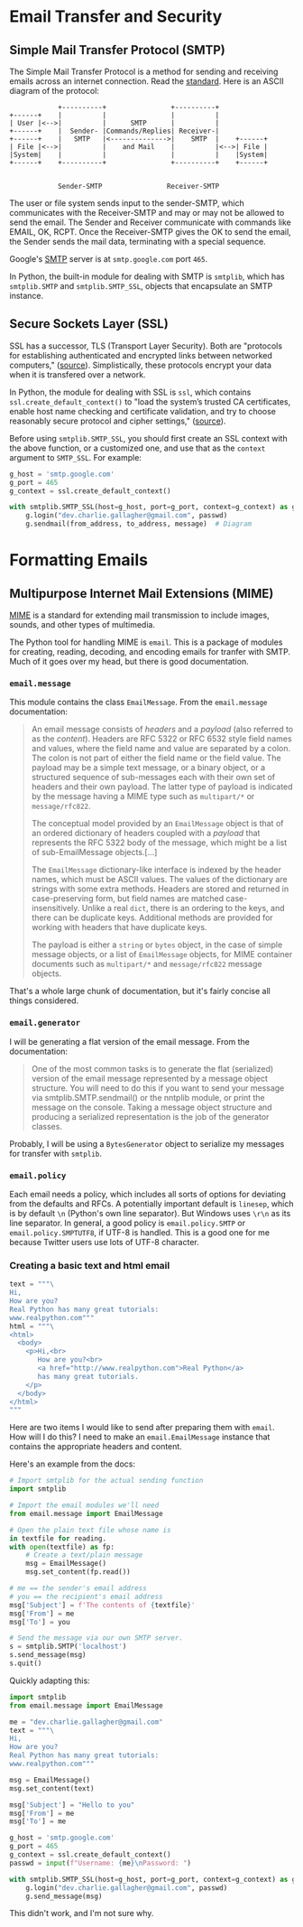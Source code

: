 # Email Transfer and Security
## Simple Mail Transfer Protocol (SMTP)
The Simple Mail Transfer Protocol is a method for sending and receiving emails across an internet connection. Read the [standard](https://tools.ietf.org/html/rfc821.html). Here is an ASCII diagram of the protocol:

```
            +----------+                +----------+
+------+    |          |                |          |
| User |<-->|          |      SMTP      |          |
+------+    |  Sender- |Commands/Replies| Receiver-|
+------+    |   SMTP   |<-------------->|    SMTP  |    +------+
| File |<-->|          |    and Mail    |          |<-->| File |
|System|    |          |                |          |    |System|
+------+    +----------+                +----------+    +------+


            Sender-SMTP                Receiver-SMTP
```

The user or file system sends input to the sender-SMTP, which communicates with the Receiver-SMTP and may or may not be allowed to send the email. The Sender and Receiver communicate with commands like EMAIL, OK, RCPT. Once the Receiver-SMTP gives the OK to send the email, the Sender sends the mail data, terminating with a special sequence.

Google's [SMTP](https://developers.google.com/gmail/imap/imap-smtp) server is at `smtp.google.com` port `465`.

In Python, the built-in module for dealing with SMTP is `smtplib`, which has `smtplib.SMTP` and `smtplib.SMTP_SSL`, objects that encapsulate an SMTP instance.

## Secure Sockets Layer (SSL)
SSL has a successor, TLS (Transport Layer Security). Both are "protocols for establishing authenticated and encrypted links between networked computers," ([source](https://www.ssl.com/faqs/faq-what-is-ssl/)). Simplistically, these protocols encrypt your data when it is transfered over a network.

In Python, the module for dealing with SSL is `ssl`, which contains `ssl.create_default_context()` to "load the system’s trusted CA certificates, enable host name checking and certificate validation, and try to choose reasonably secure protocol and cipher settings," ([source](https://realpython.com/python-send-email/)).

Before using `smtplib.SMTP_SSL`, you should first create an SSL context with the above function, or a customized one, and use that as the `context` argument to `SMTP_SSL`. For example:

```py
g_host = 'smtp.google.com'
g_port = 465
g_context = ssl.create_default_context()

with smtplib.SMTP_SSL(host=g_host, port=g_port, context=g_context) as g:
    g.login("dev.charlie.gallagher@gmail.com", passwd)
    g.sendmail(from_address, to_address, message)  # Diagram
```


# Formatting Emails
## Multipurpose Internet Mail Extensions (MIME)
[MIME](https://tools.ietf.org/html/rfc2045.html) is a standard for extending mail transmission to include images, sounds, and other types of multimedia.

The Python tool for handling MIME is `email`. This is a package of modules for creating, reading, decoding, and encoding emails for tranfer with SMTP. Much of it goes over my head, but there is good documentation.

### `email.message`
This module contains the class `EmailMessage`. From the `email.message` documentation:

>An email message consists of _headers_ and a _payload_ (also referred to as the _content_). Headers are RFC 5322 or RFC 6532 style field names and values, where the field name and value are separated by a colon. The colon is not part of either the field name or the field value. The payload may be a simple text message, or a binary object, or a structured sequence of sub-messages each with their own set of headers and their own payload. The latter type of payload is indicated by the message having a MIME type such as `multipart/*` or `message/rfc822`.
>
>The conceptual model provided by an `EmailMessage` object is that of an ordered dictionary of headers coupled with a _payload_ that represents the RFC 5322 body of the message, which might be a list of sub-EmailMessage objects.\[...\]
>
>The `EmailMessage` dictionary-like interface is indexed by the header names, which must be ASCII values. The values of the dictionary are strings with some extra methods. Headers are stored and returned in case-preserving form, but field names are matched case-insensitively. Unlike a real `dict`, there is an ordering to the keys, and there can be duplicate keys. Additional methods are provided for working with headers that have duplicate keys.
>
>The payload is either a `string` or `bytes` object, in the case of simple message objects, or a list of `EmailMessage` objects, for MIME container documents such as `multipart/*` and `message/rfc822` message objects.

That's a whole large chunk of documentation, but it's fairly concise all things considered.

### `email.generator`
I will be generating a flat version of the email message. From the documentation:

>One of the most common tasks is to generate the flat (serialized) version of the email message represented by a message object structure. You will need to do this if you want to send your message via smtplib.SMTP.sendmail() or the nntplib module, or print the message on the console. Taking a message object structure and producing a serialized representation is the job of the generator classes.

Probably, I will be using a `BytesGenerator` object to serialize my messages for transfer with `smtplib`.


### `email.policy`
Each email needs a policy, which includes all sorts of options for deviating from the defaults and RFCs. A potentially important default is `linesep`, which is by default `\n` (Python's own line separator). But Windows uses `\r\n` as its line separator. In general, a good policy is `email.policy.SMTP` or `email.policy.SMPTUTF8`, if UTF-8 is handled. This is a good one for me because Twitter users use lots of UTF-8 character.


### Creating a basic text and html email
```py
text = """\
Hi,
How are you?
Real Python has many great tutorials:
www.realpython.com"""
html = """\
<html>
  <body>
    <p>Hi,<br>
       How are you?<br>
       <a href="http://www.realpython.com">Real Python</a>
       has many great tutorials.
    </p>
  </body>
</html>
"""
```

Here are two items I would like to send after preparing them with `email`. How will I do this? I need to make an `email.EmailMessage` instance that contains the appropriate headers and content.

Here's an  example from the docs:

```py
# Import smtplib for the actual sending function
import smtplib

# Import the email modules we'll need
from email.message import EmailMessage

# Open the plain text file whose name is
in textfile for reading.
with open(textfile) as fp:
    # Create a text/plain message
    msg = EmailMessage()
    msg.set_content(fp.read())

# me == the sender's email address
# you == the recipient's email address
msg['Subject'] = f'The contents of {textfile}'
msg['From'] = me
msg['To'] = you

# Send the message via our own SMTP server.
s = smtplib.SMTP('localhost')
s.send_message(msg)
s.quit()
```

Quickly adapting this:

```py
import smtplib
from email.message import EmailMessage

me = "dev.charlie.gallagher@gmail.com"
text = """\
Hi,
How are you?
Real Python has many great tutorials:
www.realpython.com"""

msg = EmailMessage()
msg.set_content(text)

msg['Subject'] = "Hello to you"
msg['From'] = me
msg['To'] = me

g_host = 'smtp.google.com'
g_port = 465
g_context = ssl.create_default_context()
passwd = input(f"Username: {me}\nPassword: ")

with smtplib.SMTP_SSL(host=g_host, port=g_port, context=g_context) as g:
    g.login("dev.charlie.gallagher@gmail.com", passwd)
    g.send_message(msg)
```

This didn't work, and I'm not sure why.
